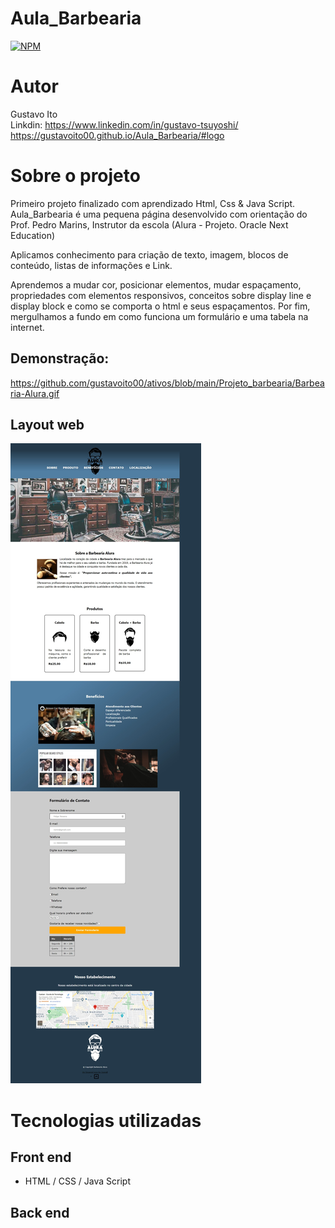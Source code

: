 # Aula_Barbearia
[![NPM](https://img.shields.io/npm/l/react)](https://github.com/gustavoito00/License/blob/main/LICENSE) 

# Autor
Gustavo Ito
<br>
Linkdin: https://www.linkedin.com/in/gustavo-tsuyoshi/
<br>
https://gustavoito00.github.io/Aula_Barbearia/#logo


# Sobre o projeto

Primeiro projeto finalizado com aprendizado Html, Css & Java Script.
Aula_Barbearia é uma pequena página desenvolvido com orientação do Prof. Pedro Marins, Instrutor da escola (Alura - Projeto. Oracle Next Education)

Aplicamos conhecimento para criação de  texto, imagem, blocos de conteúdo, listas de informações e Link. 

Aprendemos a mudar cor, posicionar elementos, mudar espaçamento, propriedades com elementos responsivos, conceitos sobre display line e display block e como se comporta o html e seus espaçamentos. Por fim, mergulhamos a fundo em como funciona um formulário e uma tabela na internet. 

## Demonstração:
https://github.com/gustavoito00/ativos/blob/main/Projeto_barbearia/Barbearia-Alura.gif

## Layout web
![Web 1](https://github.com/gustavoito00/ativos/blob/f91a9de326fa9979c95fee401d8674190ecd9a13/Projeto_barbearia/destiop.jpeg)


# Tecnologias utilizadas
## Front end
- HTML / CSS / Java Script

## Back end

```



